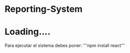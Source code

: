 # Reporting-System
<h1>Loading....</h1>

Para ejecutar el sistema debes poner:
'''npm install react'''
